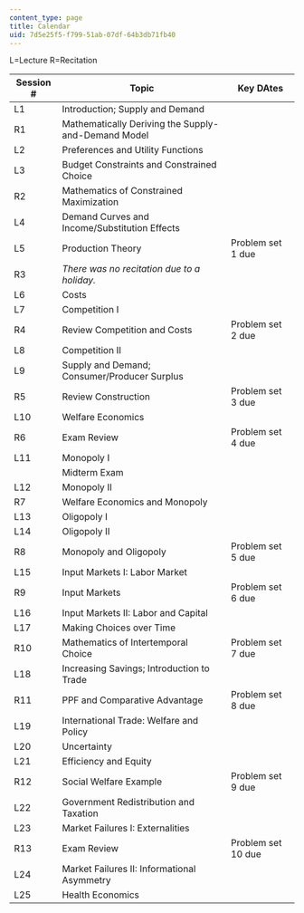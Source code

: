 ```yaml
---
content_type: page
title: Calendar
uid: 7d5e25f5-f799-51ab-07df-64b3db71fb40
---
```


L=Lecture R=Recitation

| Session # | Topic | Key DAtes |
| --- | --- | --- |
| L1 | Introduction; Supply and Demand | &nbsp; |
| R1 | Mathematically Deriving the Supply-and-Demand Model | &nbsp; |
| L2 | Preferences and Utility Functions | &nbsp; |
| L3 | Budget Constraints and Constrained Choice | &nbsp; |
| R2 | Mathematics of Constrained Maximization   | &nbsp; |
| L4 | Demand Curves and Income/Substitution Effects | &nbsp; |
| L5 | Production Theory  | Problem set 1 due |
| R3 | _There was no recitation due to a holiday._  | &nbsp; |
| L6 | Costs  | &nbsp; |
| L7  | Competition I  | &nbsp; |
| R4  | Review Competition and Costs  | Problem set 2 due |
| L8 | Competition II  | &nbsp; |
| L9  | Supply and Demand; Consumer/Producer Surplus  | &nbsp; |
| R5  | Review Construction | Problem set 3 due |
| L10 | Welfare Economics | &nbsp; |
| R6  | Exam Review | Problem set 4 due  |
| L11 | Monopoly I  | &nbsp; |
| &nbsp; | Midterm Exam | &nbsp; |
| L12  | Monopoly II  | &nbsp; |
| R7  | Welfare Economics and Monopoly  | &nbsp; |
| L13  | Oligopoly I | &nbsp; |
| L14  | Oligopoly II | &nbsp; |
| R8 | Monopoly and Oligopoly | Problem set 5 due  |
| L15 | Input Markets I: Labor Market | &nbsp; |
| R9  | Input Markets | Problem set 6 due |
| L16   | Input Markets II: Labor and Capital  | &nbsp; |
| L17  | Making Choices over Time  | &nbsp; |
| R10  | Mathematics of Intertemporal Choice  | Problem set 7 due  |
| L18 | Increasing Savings; Introduction to Trade | &nbsp; |
| R11   | PPF and Comparative Advantage  | Problem set  8 due  |
| L19 | International Trade: Welfare and Policy  | &nbsp; |
| L20  | Uncertainty  | &nbsp; |
| L21  | Efficiency and Equity | &nbsp; |
| R12  | Social Welfare Example  | Problem set 9 due  |
| L22   | Government Redistribution and Taxation  | &nbsp; |
| L23  | Market Failures I: Externalities  | &nbsp; |
| R13  | Exam Review  | Problem set 10 due  |
| L24 | Market Failures II: Informational Asymmetry | &nbsp; |
| L25  | Health Economics  |